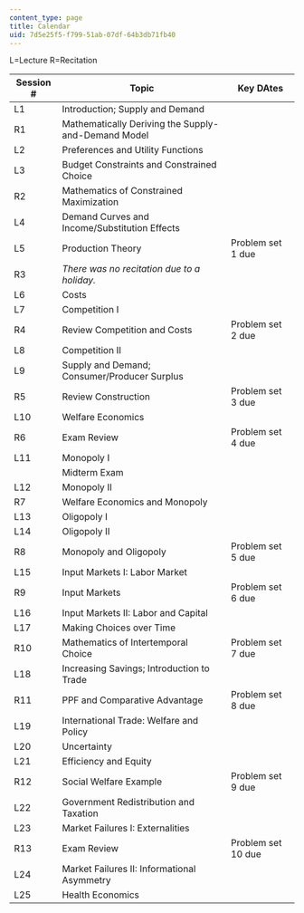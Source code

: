 ```yaml
---
content_type: page
title: Calendar
uid: 7d5e25f5-f799-51ab-07df-64b3db71fb40
---
```


L=Lecture R=Recitation

| Session # | Topic | Key DAtes |
| --- | --- | --- |
| L1 | Introduction; Supply and Demand | &nbsp; |
| R1 | Mathematically Deriving the Supply-and-Demand Model | &nbsp; |
| L2 | Preferences and Utility Functions | &nbsp; |
| L3 | Budget Constraints and Constrained Choice | &nbsp; |
| R2 | Mathematics of Constrained Maximization   | &nbsp; |
| L4 | Demand Curves and Income/Substitution Effects | &nbsp; |
| L5 | Production Theory  | Problem set 1 due |
| R3 | _There was no recitation due to a holiday._  | &nbsp; |
| L6 | Costs  | &nbsp; |
| L7  | Competition I  | &nbsp; |
| R4  | Review Competition and Costs  | Problem set 2 due |
| L8 | Competition II  | &nbsp; |
| L9  | Supply and Demand; Consumer/Producer Surplus  | &nbsp; |
| R5  | Review Construction | Problem set 3 due |
| L10 | Welfare Economics | &nbsp; |
| R6  | Exam Review | Problem set 4 due  |
| L11 | Monopoly I  | &nbsp; |
| &nbsp; | Midterm Exam | &nbsp; |
| L12  | Monopoly II  | &nbsp; |
| R7  | Welfare Economics and Monopoly  | &nbsp; |
| L13  | Oligopoly I | &nbsp; |
| L14  | Oligopoly II | &nbsp; |
| R8 | Monopoly and Oligopoly | Problem set 5 due  |
| L15 | Input Markets I: Labor Market | &nbsp; |
| R9  | Input Markets | Problem set 6 due |
| L16   | Input Markets II: Labor and Capital  | &nbsp; |
| L17  | Making Choices over Time  | &nbsp; |
| R10  | Mathematics of Intertemporal Choice  | Problem set 7 due  |
| L18 | Increasing Savings; Introduction to Trade | &nbsp; |
| R11   | PPF and Comparative Advantage  | Problem set  8 due  |
| L19 | International Trade: Welfare and Policy  | &nbsp; |
| L20  | Uncertainty  | &nbsp; |
| L21  | Efficiency and Equity | &nbsp; |
| R12  | Social Welfare Example  | Problem set 9 due  |
| L22   | Government Redistribution and Taxation  | &nbsp; |
| L23  | Market Failures I: Externalities  | &nbsp; |
| R13  | Exam Review  | Problem set 10 due  |
| L24 | Market Failures II: Informational Asymmetry | &nbsp; |
| L25  | Health Economics  |